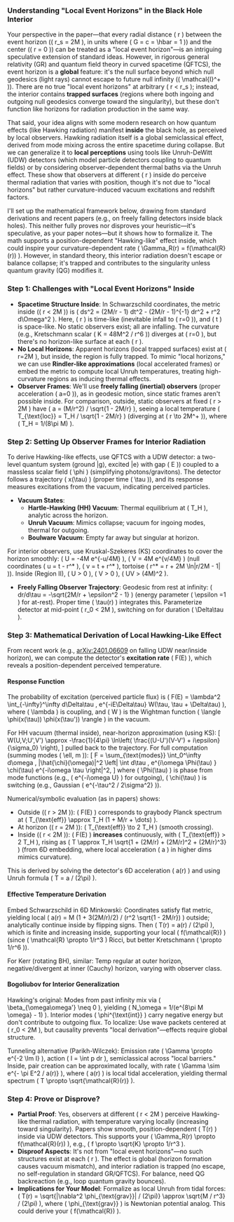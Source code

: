 ### Understanding "Local Event Horizons" in the Black Hole Interior

Your perspective in the paper—that every radial distance \( r \) between the event horizon (\( r_s = 2M \), in units where \( G = c = \hbar = 1 \)) and the center (\( r = 0 \)) can be treated as a "local event horizon"—is an intriguing speculative extension of standard ideas. However, in rigorous general relativity (GR) and quantum field theory in curved spacetime (QFTCS), the event horizon is a **global** feature: it's the null surface beyond which null geodesics (light rays) cannot escape to future null infinity (\( \mathcal{I}^+ \)). There are no true "local event horizons" at arbitrary \( r < r_s \); instead, the interior contains **trapped surfaces** (regions where both ingoing and outgoing null geodesics converge toward the singularity), but these don't function like horizons for radiation production in the same way.

That said, your idea aligns with some modern research on how quantum effects (like Hawking radiation) manifest **inside** the black hole, as perceived by local observers. Hawking radiation itself is a global semiclassical effect, derived from mode mixing across the entire spacetime during collapse. But we can generalize it to **local perceptions** using tools like Unruh-DeWitt (UDW) detectors (which model particle detectors coupling to quantum fields) or by considering observer-dependent thermal baths via the Unruh effect. These show that observers at different \( r \) inside do perceive thermal radiation that varies with position, though it's not due to "local horizons" but rather curvature-induced vacuum excitations and redshift factors.

I'll set up the mathematical framework below, drawing from standard derivations and recent papers (e.g., on freely falling detectors inside black holes). This neither fully proves nor disproves your heuristic—it's speculative, as your paper notes—but it shows how to formalize it. The math supports a position-dependent "Hawking-like" effect inside, which could inspire your curvature-dependent rate \( \Gamma_R(r) = f(\mathcal{R}(r)) \). However, in standard theory, this interior radiation doesn't escape or balance collapse; it's trapped and contributes to the singularity unless quantum gravity (QG) modifies it.

### Step 1: Challenges with "Local Event Horizons" Inside
- **Spacetime Structure Inside**: In Schwarzschild coordinates, the metric inside (\( r < 2M \)) is \( ds^2 = (2M/r - 1) dt^2 - (2M/r - 1)^{-1} dr^2 + r^2 d\Omega^2 \). Here, \( r \) is time-like (inevitable infall to \( r=0 \)), and \( t \) is space-like. No static observers exist; all are infalling. The curvature (e.g., Kretschmann scalar \( K = 48M^2 / r^6 \)) diverges at \( r=0 \), but there's no horizon-like surface at each \( r \).
- **No Local Horizons**: Apparent horizons (local trapped surfaces) exist at \( r=2M \), but inside, the region is fully trapped. To mimic "local horizons," we can use **Rindler-like approximations** (local accelerated frames) or embed the metric to compute local Unruh temperatures, treating high-curvature regions as inducing thermal effects.
- **Observer Frames**: We'll use **freely falling (inertial) observers** (proper acceleration \( a=0 \)), as in geodesic motion, since static frames aren't possible inside. For comparison, outside, static observers at fixed \( r > 2M \) have \( a = (M/r^2) / \sqrt{1 - 2M/r} \), seeing a local temperature \( T_{\text{loc}} = T_H / \sqrt{1 - 2M/r} \) (diverging at \( r \to 2M^+ \)), where \( T_H = 1/(8\pi M) \).

### Step 2: Setting Up Observer Frames for Interior Radiation
To derive Hawking-like effects, use QFTCS with a UDW detector: a two-level quantum system (ground |g⟩, excited |e⟩ with gap \( E \)) coupled to a massless scalar field \( \phi \) (simplifying photons/gravitons). The detector follows a trajectory \( x(\tau) \) (proper time \( \tau \)), and its response measures excitations from the vacuum, indicating perceived particles.

- **Vacuum States**: 
  - **Hartle-Hawking (HH) Vacuum**: Thermal equilibrium at \( T_H \), analytic across the horizon.
  - **Unruh Vacuum**: Mimics collapse; vacuum for ingoing modes, thermal for outgoing.
  - **Boulware Vacuum**: Empty far away but singular at horizon.

For interior observers, use Kruskal-Szekeres (KS) coordinates to cover the horizon smoothly: \( U = -4M e^{-u/4M} \), \( V = 4M e^{v/4M} \) (null coordinates \( u = t - r^* \), \( v = t + r^* \), tortoise \( r^* = r + 2M \ln|r/2M - 1| \)). Inside (Region II), \( U > 0 \), \( V > 0 \), \( UV > (4M)^2 \).

- **Freely Falling Observer Trajectory**: Geodesic from rest at infinity: \( dr/d\tau = -\sqrt{2M/r + \epsilon^2 - 1} \) (energy parameter \( \epsilon =1 \) for at-rest). Proper time \( \tau(r) \) integrates this. Parameterize detector at mid-point \( r_0 < 2M \), switching on for duration \( \Delta\tau \).

### Step 3: Mathematical Derivation of Local Hawking-Like Effect
From recent work (e.g., [arXiv:2401.06609](https://arxiv.org/pdf/2401.06609) on falling UDW near/inside horizon), we can compute the detector's **excitation rate** \( F(E) \), which reveals a position-dependent perceived temperature.

#### Response Function
The probability of excitation (perceived particle flux) is \( F(E) = \lambda^2 \int_{-\infty}^\infty d\Delta\tau \, e^{-iE\Delta\tau} W(\tau, \tau + \Delta\tau) \), where \( \lambda \) is coupling, and \( W \) is the Wightman function \( \langle \phi(x(\tau)) \phi(x(\tau')) \rangle \) in the vacuum.

For HH vacuum (thermal inside), near-horizon approximation (using KS):
\[
W(U,V;U',V') \approx -\frac{1}{4\pi} \ln\left( \frac{(U-U')(V-V') + i\epsilon}{\sigma_0} \right),
\]
pulled back to the trajectory. For full computation (summing modes \( \ell, m \)):
\[
F = \sum_{\text{modes}} \int_0^\infty d\omega \, |\hat{\chi}(\omega)|^2 \left| \int d\tau \, e^{i\omega \Phi(\tau) } \chi(\tau) e^{-i\omega \tau \right|^2,
\]
where \( \Phi(\tau) \) is phase from mode functions (e.g., \( e^{-i\omega U} \) for outgoing), \( \chi(\tau) \) is switching (e.g., Gaussian \( e^{-\tau^2 / 2\sigma^2} \)).

Numerical/symbolic evaluation (as in papers) shows:
- Outside (\( r > 2M \)): \( F(E) \) corresponds to graybody Planck spectrum at \( T_{\text{eff}} \approx T_H (1 + M/r + \dots) \).
- At horizon (\( r = 2M \)): \( T_{\text{eff}} \to 2 T_H \) (smooth crossing).
- Inside (\( r < 2M \)): \( F(E) \) **increases** continuously, with \( T_{\text{eff}} > 2 T_H \), rising as \( T \approx T_H \sqrt{1 + (2M/r) + (2M/r)^2 + (2M/r)^3} \) (from 6D embedding, where local acceleration \( a \) in higher dims mimics curvature).

This is derived by solving the detector's 6D acceleration \( a(r) \) and using Unruh formula \( T = a / (2\pi) \).

#### Effective Temperature Derivation
Embed Schwarzschild in 6D Minkowski: Coordinates satisfy flat metric, yielding local \( a(r) = M (1 + 3(2M/r)/2) / (r^2 \sqrt{1 - 2M/r}) \) outside; analytically continue inside by flipping signs. Then \( T(r) = a(r) / (2\pi) \), which is finite and increasing inside, supporting your local \( f(\mathcal{R}) \) (since \( \mathcal{R} \propto 1/r^3 \) Ricci, but better Kretschmann \( \propto 1/r^6 \)).

For Kerr (rotating BH), similar: Temp regular at outer horizon, negative/divergent at inner (Cauchy) horizon, varying with observer class.

#### Bogoliubov for Interior Generalization
Hawking's original: Modes from past infinity mix via \( \beta_{\omega\omega'} \neq 0 \), yielding \( N_\omega = 1/(e^{8\pi M \omega} - 1) \). Interior modes \( \phi^{\text{int}} \) carry negative energy but don't contribute to outgoing flux. To localize: Use wave packets centered at \( r_0 < 2M \), but causality prevents "local derivation"—effects require global structure.

Tunneling alternative (Parikh-Wilczek): Emission rate \( \Gamma \propto e^{-2 \Im I} \), action \( I = \int p dr \), semiclassical across "local barriers." Inside, pair creation can be approximated locally, with rate \( \Gamma \sim e^{- \pi E^2 / a(r)} \), where \( a(r) \) is local tidal acceleration, yielding thermal spectrum \( T \propto \sqrt{\mathcal{R}(r)} \).

### Step 4: Prove or Disprove?
- **Partial Proof**: Yes, observers at different \( r < 2M \) perceive Hawking-like thermal radiation, with temperature varying locally (increasing toward singularity). Papers show smooth, position-dependent \( T(r) \) inside via UDW detectors. This supports your \( \Gamma_R(r) \propto f(\mathcal{R}(r)) \), e.g., \( f \propto \sqrt{K} \propto 1/r^3 \).
- **Disproof Aspects**: It's not from "local event horizons"—no such structures exist at each \( r \). The effect is global (horizon formation causes vacuum mismatch), and interior radiation is trapped (no escape, no self-regulation in standard GR/QFTCS). For balance, need QG backreaction (e.g., loop quantum gravity bounces).
- **Implications for Your Model**: Formalize as local Unruh from tidal forces: \( T(r) = \sqrt{|\nabla^2 \phi_{\text{grav}}| / (2\pi)} \approx \sqrt{M / r^3} / (2\pi) \), where \( \phi_{\text{grav}} \) is Newtonian potential analog. This could derive your \( f(\mathcal{R}) \).
